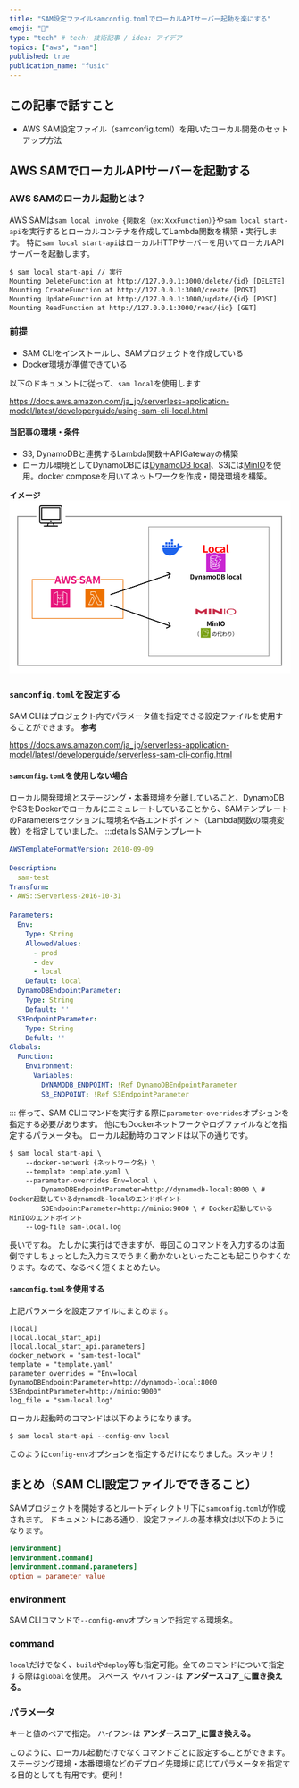 ```yaml
---
title: "SAM設定ファイルsamconfig.tomlでローカルAPIサーバー起動を楽にする"
emoji: "🐡"
type: "tech" # tech: 技術記事 / idea: アイデア
topics: ["aws", "sam"]
published: true
publication_name: "fusic"
---
```

## この記事で話すこと
- AWS SAM設定ファイル（samconfig.toml）を用いたローカル開発のセットアップ方法

## AWS SAMでローカルAPIサーバーを起動する
### AWS SAMのローカル起動とは？
AWS SAMは`sam local invoke {関数名（ex:XxxFunction）}`や`sam local start-api`を実行するとローカルコンテナを作成してLambda関数を構築・実行します。
特に`sam local start-api`はローカルHTTPサーバーを用いてローカルAPIサーバーを起動します。
```
$ sam local start-api // 実行
Mounting DeleteFunction at http://127.0.0.1:3000/delete/{id} [DELETE]
Mounting CreateFunction at http://127.0.0.1:3000/create [POST]
Mounting UpdateFunction at http://127.0.0.1:3000/update/{id} [POST]
Mounting ReadFunction at http://127.0.0.1:3000/read/{id} [GET]
```

### 前提
- SAM CLIをインストールし、SAMプロジェクトを作成している
- Docker環境が準備できている

以下のドキュメントに従って、`sam local`を使用します

https://docs.aws.amazon.com/ja_jp/serverless-application-model/latest/developerguide/using-sam-cli-local.html

#### 当記事の環境・条件
- S3, DynamoDBと連携するLambda関数＋APIGatewayの構築
- ローカル環境としてDynamoDBには[DynamoDB local](https://docs.aws.amazon.com/ja_jp/amazondynamodb/latest/developerguide/DynamoDBLocal.html)、S3には[MinIO](https://min.io/)を使用。docker composeを用いてネットワークを作成・開発環境を構築。

**イメージ**
![samlocal.png](/images/20240616_samconfig.png)

### `samconfig.toml`を設定する
SAM CLIはプロジェクト内でパラメータ値を指定できる設定ファイルを使用することができます。
**参考**

https://docs.aws.amazon.com/ja_jp/serverless-application-model/latest/developerguide/serverless-sam-cli-config.html

#### `samconfig.toml`を使用しない場合
ローカル開発環境とステージング・本番環境を分離していること、DynamoDBやS3をDockerでローカルにエミュレートしていることから、SAMテンプレートのParametersセクションに環境名や各エンドポイント（Lambda関数の環境変数）を指定していました。
:::details SAMテンプレート
```yaml:template.yaml
AWSTemplateFormatVersion: 2010-09-09

Description:
  sam-test
Transform:
- AWS::Serverless-2016-10-31

Parameters:
  Env:
    Type: String
    AllowedValues:
      - prod
      - dev
      - local
    Default: local
  DynamoDBEndpointParameter:
    Type: String
    Default: ''
  S3EndpointParameter:
    Type: String
    Defult: ''
Globals:
  Function:
    Environment:
      Variables:
        DYNAMODB_ENDPOINT: !Ref DynamoDBEndpointParameter
        S3_ENDPOINT: !Ref S3EndpointParameter
```
:::
伴って、SAM CLIコマンドを実行する際に`parameter-overrides`オプションを指定する必要があります。
他にもDockerネットワークやログファイルなどを指定するパラメータも。
ローカル起動時のコマンドは以下の通りです。

```
$ sam local start-api \
    --docker-network {ネットワーク名} \
    --template template.yaml \
    --parameter-overrides Env=local \
        DynamoDBEndpointParameter=http://dynamodb-local:8000 \ # Docker起動しているdynamodb-localのエンドポイント
        S3EndpointParameter=http://minio:9000 \ # Docker起動しているMinIOのエンドポイント
    --log-file sam-local.log
```
長いですね。
たしかに実行はできますが、毎回このコマンドを入力するのは面倒ですしちょっとした入力ミスでうまく動かないといったことも起こりやすくなります。なので、なるべく短くまとめたい。

#### `samconfig.toml`を使用する
上記パラメータを設定ファイルにまとめます。
```
[local]
[local.local_start_api]
[local.local_start_api.parameters]
docker_network = "sam-test-local"
template = "template.yaml"
parameter_overrides = "Env=local DynamoDBEndpointParameter=http://dynamodb-local:8000 S3EndpointParameter=http://minio:9000"
log_file = "sam-local.log"
```

ローカル起動時のコマンドは以下のようになります。
```
$ sam local start-api --config-env local
```
このように`config-env`オプションを指定するだけになりました。スッキリ！

## まとめ（SAM CLI設定ファイルでできること）
SAMプロジェクトを開始するとルートディレクトリ下に`samconfig.toml`が作成されます。
ドキュメントにある通り、設定ファイルの基本構文は以下のようになります。
```toml
[environment]
[environment.command]
[environment.command.parameters]
option = parameter value
```
### environment
SAM CLIコマンドで`--config-env`オプションで指定する環境名。
### command
`local`だけでなく、`build`や`deploy`等も指定可能。全てのコマンドについて指定する際は`global`を使用。
スペース` `やハイフン`-`は **アンダースコア`_`に置き換える。**
### パラメータ
キーと値のペアで指定。
ハイフン`-`は **アンダースコア`_`に置き換える。**

このように、ローカル起動だけでなくコマンドごとに設定することができます。ステージング環境・本番環境などのデプロイ先環境に応じてパラメータを指定する目的としても有用です。便利！
